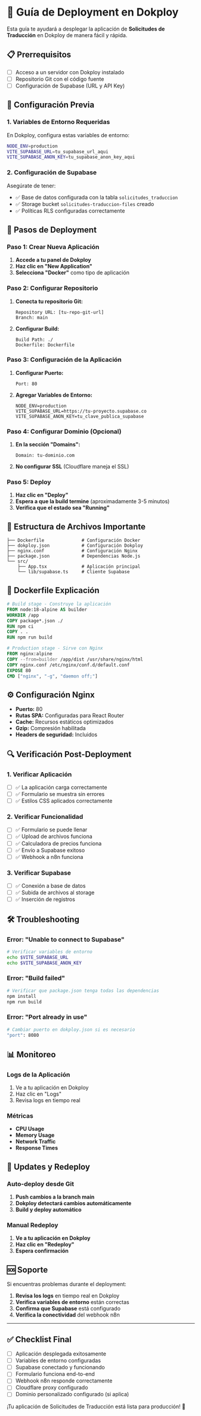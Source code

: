 # 🚀 Guía de Deployment en Dokploy

Esta guía te ayudará a desplegar la aplicación de **Solicitudes de Traducción** en Dokploy de manera fácil y rápida.

## 📋 Prerrequisitos

- [ ] Acceso a un servidor con Dokploy instalado
- [ ] Repositorio Git con el código fuente
- [ ] Configuración de Supabase (URL y API Key)

## 🔧 Configuración Previa

### 1. Variables de Entorno Requeridas

En Dokploy, configura estas variables de entorno:

```bash
NODE_ENV=production
VITE_SUPABASE_URL=tu_supabase_url_aqui
VITE_SUPABASE_ANON_KEY=tu_supabase_anon_key_aqui
```

### 2. Configuración de Supabase

Asegúrate de tener:
- ✅ Base de datos configurada con la tabla `solicitudes_traduccion`
- ✅ Storage bucket `solicitudes-traduccion-files` creado
- ✅ Políticas RLS configuradas correctamente

## 🚀 Pasos de Deployment

### Paso 1: Crear Nueva Aplicación

1. **Accede a tu panel de Dokploy**
2. **Haz clic en "New Application"**
3. **Selecciona "Docker"** como tipo de aplicación

### Paso 2: Configurar Repositorio

1. **Conecta tu repositorio Git:**
   ```
   Repository URL: [tu-repo-git-url]
   Branch: main
   ```

2. **Configurar Build:**
   ```
   Build Path: ./
   Dockerfile: Dockerfile
   ```

### Paso 3: Configuración de la Aplicación

1. **Configurar Puerto:**
   ```
   Port: 80
   ```

2. **Agregar Variables de Entorno:**
   ```
   NODE_ENV=production
   VITE_SUPABASE_URL=https://tu-proyecto.supabase.co
   VITE_SUPABASE_ANON_KEY=tu_clave_publica_supabase
   ```

### Paso 4: Configurar Dominio (Opcional)

1. **En la sección "Domains":**
   ```
   Domain: tu-dominio.com
   ```

2. **No configurar SSL** (Cloudflare maneja el SSL)

### Paso 5: Deploy

1. **Haz clic en "Deploy"**
2. **Espera a que la build termine** (aproximadamente 3-5 minutos)
3. **Verifica que el estado sea "Running"**

## 📁 Estructura de Archivos Importante

```
├── Dockerfile              # Configuración Docker
├── dokploy.json            # Configuración Dokploy
├── nginx.conf              # Configuración Nginx
├── package.json            # Dependencias Node.js
└── src/
    ├── App.tsx             # Aplicación principal
    └── lib/supabase.ts     # Cliente Supabase
```

## 🐳 Dockerfile Explicación

```dockerfile
# Build stage - Construye la aplicación
FROM node:18-alpine AS builder
WORKDIR /app
COPY package*.json ./
RUN npm ci
COPY . .
RUN npm run build

# Production stage - Sirve con Nginx
FROM nginx:alpine
COPY --from=builder /app/dist /usr/share/nginx/html
COPY nginx.conf /etc/nginx/conf.d/default.conf
EXPOSE 80
CMD ["nginx", "-g", "daemon off;"]
```

## ⚙️ Configuración Nginx

- **Puerto:** 80
- **Rutas SPA:** Configuradas para React Router
- **Cache:** Recursos estáticos optimizados
- **Gzip:** Compresión habilitada
- **Headers de seguridad:** Incluidos

## 🔍 Verificación Post-Deployment

### 1. Verificar Aplicación
- [ ] ✅ La aplicación carga correctamente
- [ ] ✅ Formulario se muestra sin errores
- [ ] ✅ Estilos CSS aplicados correctamente

### 2. Verificar Funcionalidad
- [ ] ✅ Formulario se puede llenar
- [ ] ✅ Upload de archivos funciona
- [ ] ✅ Calculadora de precios funciona
- [ ] ✅ Envío a Supabase exitoso
- [ ] ✅ Webhook a n8n funciona

### 3. Verificar Supabase
- [ ] ✅ Conexión a base de datos
- [ ] ✅ Subida de archivos al storage
- [ ] ✅ Inserción de registros

## 🛠️ Troubleshooting

### Error: "Unable to connect to Supabase"
```bash
# Verificar variables de entorno
echo $VITE_SUPABASE_URL
echo $VITE_SUPABASE_ANON_KEY
```

### Error: "Build failed"
```bash
# Verificar que package.json tenga todas las dependencias
npm install
npm run build
```

### Error: "Port already in use"
```bash
# Cambiar puerto en dokploy.json si es necesario
"port": 8080
```

## 📊 Monitoreo

### Logs de la Aplicación
1. Ve a tu aplicación en Dokploy
2. Haz clic en "Logs"
3. Revisa logs en tiempo real

### Métricas
- **CPU Usage**
- **Memory Usage**
- **Network Traffic**
- **Response Times**

## 🔄 Updates y Redeploy

### Auto-deploy desde Git
1. **Push cambios a la branch main**
2. **Dokploy detectará cambios automáticamente**
3. **Build y deploy automático**

### Manual Redeploy
1. **Ve a tu aplicación en Dokploy**
2. **Haz clic en "Redeploy"**
3. **Espera confirmación**

## 🆘 Soporte

Si encuentras problemas durante el deployment:

1. **Revisa los logs** en tiempo real en Dokploy
2. **Verifica variables de entorno** están correctas
3. **Confirma que Supabase** está configurado
4. **Verifica la conectividad** del webhook n8n

---

## ✅ Checklist Final

- [ ] Aplicación desplegada exitosamente
- [ ] Variables de entorno configuradas
- [ ] Supabase conectado y funcionando
- [ ] Formulario funciona end-to-end
- [ ] Webhook n8n responde correctamente
- [ ] Cloudflare proxy configurado
- [ ] Dominio personalizado configurado (si aplica)

¡Tu aplicación de Solicitudes de Traducción está lista para producción! 🎉
